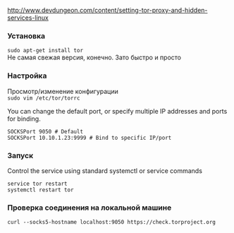 http://www.devdungeon.com/content/setting-tor-proxy-and-hidden-services-linux

### Установка
`sudo apt-get install tor`  
Не самая свежая версия, конечно. Зато быстро и просто

### Настройка
Просмотр/изменение конфигурации  
`sudo vim /etc/tor/torrc`

You can change the default port, or specify multiple IP addresses and ports for binding.
```
SOCKSPort 9050 # Default
SOCKSPort 10.10.1.23:9999 # Bind to specific IP/port
```

### Запуск
Control the service using standard systemctl or service commands
```
service tor restart
systemctl restart tor
```

### Проверка соединения на локальной машине
`curl --socks5-hostname localhost:9050 https://check.torproject.org`
